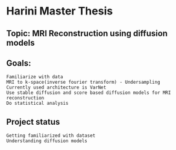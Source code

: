 # Harini Master Thesis



## Topic: MRI Reconstruction using diffusion models

## Goals:
    Familiarize with data
    MRI to k-space(inverse fourier transform) - Undersampling
    Currently used architecture is VarNet
    Use stable diffusion and score based diffusion models for MRI reconstruction
    Do statistical analysis



## Project status
    Getting familiarized with dataset
    Understanding diffusion models

